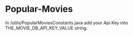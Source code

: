 # Popular-Movies

In /utils/PopularMoviesConstants.java add your Api Key into THE_MOVIE_DB_API_KEY_VALUE string.
